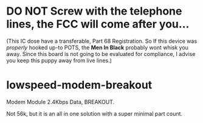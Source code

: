 

# DO NOT Screw with the telephone lines, the FCC will come after you...

(This IC dose have a transferable, Part 68 Registration. So If this device was *properly* hooked up-to POTS, the **Men In Black** probably wont whisk you away. Since this board is not going to be evaluated for compliance, I advise you keep this puppy away from live lines.)


# lowspeed-modem-breakout
Modem Module 2.4Kbps Data, BREAKOUT.

Not 56k, but it is an all in one solution with a super minimal part count.
